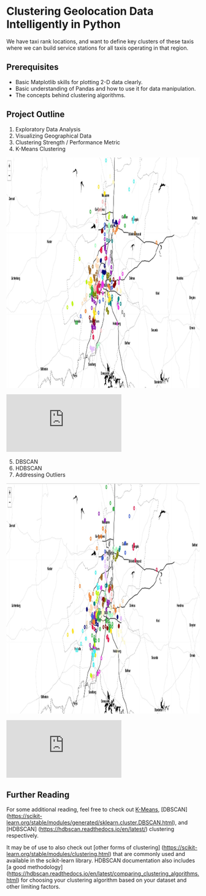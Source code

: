 # Clustering Geolocation Data Intelligently in Python

We have taxi rank locations, and want to define key clusters of these taxis where we can build service stations for all taxis operating in that region.

## Prerequisites

- Basic Matplotlib skills for plotting 2-D data clearly.
- Basic understanding of Pandas and how to use it for data manipulation.
- The concepts behind clustering algorithms.

## Project Outline
1. Exploratory Data Analysis
2. Visualizing Geographical Data
3. Clustering Strength / Performance Metric
4. K-Means Clustering

<img src="images/kmeans.JPG" alt="drawing" width="800" height="600"/>

![output](https://github.com/sudip-padhye/Clustering-Geolocation-Data-Intelligently-using-HDBSCAN/blob/master/kmeans_70.html "k-means output")

5. DBSCAN
6. HDBSCAN
7. Addressing Outliers

<img src="images/hybrid.JPG" alt="drawing" width="800" height="600"/>

![output](https://github.com/sudip-padhye/Clustering-Geolocation-Data-Intelligently-using-HDBSCAN/blob/master/hybrid.html "hybrid output")

## Further Reading

For some additional reading, feel free to check out [K-Means](https://scikit-learn.org/stable/modules/generated/sklearn.cluster.KMeans.html), [DBSCAN] (https://scikit-learn.org/stable/modules/generated/sklearn.cluster.DBSCAN.html), and [HDBSCAN] (https://hdbscan.readthedocs.io/en/latest/) clustering respectively.

It may be of use to also check out [other forms of clustering] (https://scikit-learn.org/stable/modules/clustering.html) that are commonly used and available in the scikit-learn library. HDBSCAN documentation also includes [a good methodology] (https://hdbscan.readthedocs.io/en/latest/comparing_clustering_algorithms.html) for choosing your clustering algorithm based on your dataset and other limiting factors.